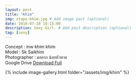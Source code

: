 ```yaml
---
layout: post
title: "Khim"
img: xtapo-khim.jpg # Add image post (optional)
date: 2018-07-18 14:15:00
description: Sexy Girl. # Add post description (optional)
tag: [sexy]
---
```

Concept : inw khim khim  
Model : Sk Saikhim  
Photographer : มลลาภ น้อยหัวหาด  
Google Drive [Download Full](http://gestyy.com/e0GHYy)        


{% include image-gallery.html folder="/assets/img/khim" %}
